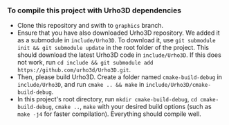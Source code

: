 ### To compile this project with Urho3D dependencies
- Clone this repository and swith to `graphics` branch.
- Ensure that you have also downloaded Urho3D repository. We added it as a submodule in `include/Urho3D`. To download it, use `git submodule init && git submodule update` in the root folder of the project. This should download the latest Urho3D code in `include/Urho3D`. If this does not work, run `cd include && git submodule add https://github.com/urho3d/Urho3D.git`.
- Then, please build Urho3D. Create a folder named `cmake-build-debug` in `include/Urho3D`, and run `cmake .. && make` in `include/Urho3D/cmake-build-debug`.
- In this project's root directory, run `mkdir cmake-build-debug`, `cd cmake-build-debug`, `cmake ..`, `make` with your desired build options (such as `make -j4` for faster compilation). Everything should compile well.
